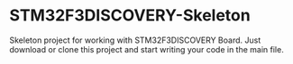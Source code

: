 # STM32F3DISCOVERY-Skeleton


Skeleton project for working with STM32F3DISCOVERY Board. Just download or clone this project and start writing your code in the main file. 